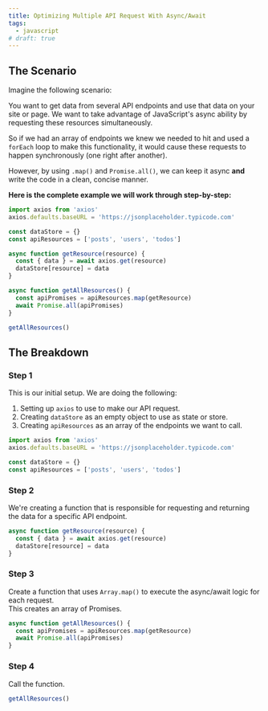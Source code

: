 ```yaml
---
title: Optimizing Multiple API Request With Async/Await
tags:
  - javascript
# draft: true
---
```


## The Scenario

<!-- We need to make multiple request to an API to get some data. We have an array of all the content types we need to make a request to. This means we need to loop through this array, make the request to the approapriate content type API endpoint and then handle the response. Additionally and most importantly, **we want these request to happen at the same time instead of sequentially (one after another).** -->

Imagine the following scenario:

You want to get data from several API endpoints and use that data on your site or page. We want to take advantage of JavaScript's async ability by requesting these resources simultaneously.

So if we had an array of endpoints we knew we needed to hit and used a `forEach` loop to make this functionality, it would cause these requests to happen synchronously (one right after another).

However, by using `.map()` and `Promise.all()`, we can keep it async **and** write the code in a clean, concise manner.

**Here is the complete example we will work through step-by-step:**

<!-- When You have an multiple endpoints you need to make requests to from an API and the order of execution does not matter, you can use async await as follows: -->

<!-- _**We Will Work Through The Following Code Step-By-Step**_ -->

```js
import axios from 'axios'
axios.defaults.baseURL = 'https://jsonplaceholder.typicode.com'

const dataStore = {}
const apiResources = ['posts', 'users', 'todos']

async function getResource(resource) {
  const { data } = await axios.get(resource)
  dataStore[resource] = data
}

async function getAllResources() {
  const apiPromises = apiResources.map(getResource)
  await Promise.all(apiPromises)
}

getAllResources()
```

<!-- ::: tip YOU SHOULD KNOW...
:thumbsup: _In Part 2, we'll show how to use this approach to make batch updates_.
::: -->

## The Breakdown

### Step 1

This is our initial setup. We are doing the following:

1. Setting up `axios` to use to make our API request.
2. Creating `dataStore` as an empty object to use as state or store.
3. Creating `apiResources` as an array of the endpoints we want to call.

```js
import axios from 'axios'
axios.defaults.baseURL = 'https://jsonplaceholder.typicode.com'

const dataStore = {}
const apiResources = ['posts', 'users', 'todos']
```

### Step 2

We're creating a function that is responsible for requesting and returning the data for a specific API endpoint.

```js
async function getResource(resource) {
  const { data } = await axios.get(resource)
  dataStore[resource] = data
}
```

### Step 3

Create a function that uses `Array.map()` to execute the async/await logic for each request.  
This creates an array of Promises.

```js
async function getAllResources() {
  const apiPromises = apiResources.map(getResource)
  await Promise.all(apiPromises)
}
```

### Step 4

Call the function.

```js
getAllResources()
```
